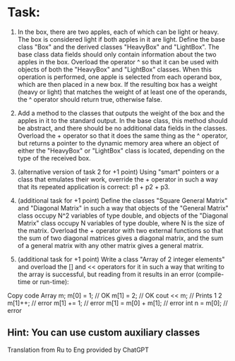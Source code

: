 # Task:
1. In the box, there are two apples, each of which can be light or heavy. The box is considered light if both apples in it are light. Define the base class "Box" and the derived classes "HeavyBox" and "LightBox". The base class data fields should only contain information about the two apples in the box. Overload the operator ^ so that it can be used with objects of both the "HeavyBox" and "LightBox" classes. When this operation is performed, one apple is selected from each operand box, which are then placed in a new box. If the resulting box has a weight (heavy or light) that matches the weight of at least one of the operands, the ^ operator should return true, otherwise false.

2. Add a method to the classes that outputs the weight of the box and the apples in it to the standard output. In the base class, this method should be abstract, and there should be no additional data fields in the classes. Overload the + operator so that it does the same thing as the ^ operator, but returns a pointer to the dynamic memory area where an object of either the "HeavyBox" or "LightBox" class is located, depending on the type of the received box.  

3. (alternative version of task 2 for +1 point) Using "smart" pointers or a class that emulates their work, override the + operator in such a way that its repeated application is correct: p1 + p2 + p3.  

4. (additional task for +1 point) Define the classes "Square General Matrix" and "Diagonal Matrix" in such a way that objects of the "General Matrix" class occupy N^2 variables of type double, and objects of the "Diagonal Matrix" class occupy N variables of type double, where N is the size of the matrix. Overload the + operator with two external functions so that the sum of two diagonal matrices gives a diagonal matrix, and the sum of a general matrix with any other matrix gives a general matrix.  

5. (additional task for +1 point) Write a class "Array of 2 integer elements" and overload the [] and << operators for it in such a way that writing to the array is successful, but reading from it results in an error (compile-time or run-time):  

Copy code
Array m;
m[0] = 1; // OK
m[1] = 2; // OK
cout << m; // Prints 1 2
m[1]++; // error
m[1] += 1; // error
m[1] = m[0] + m[1]; // error
int n = m[0]; // error

Hint: You can use custom auxiliary classes
------------------------
Translation from Ru to Eng provided by ChatGPT
